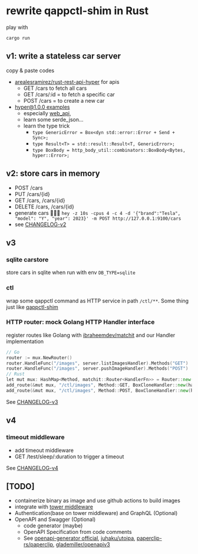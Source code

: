 # rewrite qappctl-shim in Rust
play with
```
cargo run
```
## v1: write a stateless car server
copy & paste codes 
- [arealesramirez/rust-rest-api-hyper](https://github.com/arealesramirez/rust-rest-api-hyper) for apis
    - GET /cars to fetch all cars
    - GET /cars/:id = to fetch a specific car
    - POST /cars = to create a new car
- [hyper@1.0.0 examples](https://github.com/hyperium/hyper/tree/v1.0.0-rc.2/examples)
    - especially [web_api](https://github.com/hyperium/hyper/tree/v1.0.0-rc.2/examples/web_api.rs), 
    - learn some serde_json...
    - learn the type trick
      - `type GenericError = Box<dyn std::error::Error + Send + Sync>;`
      - `type Result<T> = std::result::Result<T, GenericError>;`
      - `type BoxBody = http_body_util::combinators::BoxBody<Bytes, hyper::Error>;`

## v2: store cars in memory
- POST    /cars
- PUT     /cars/{id}
- GET     /cars, /cars/{id}
- DELETE  /cars, /cars/{id}
- generate cars 🚀🚀🚀 `hey -z 10s -cpus 4 -c 4 -d '{"brand":"Tesla", "model": "Y", "year": 2023}' -m POST http://127.0.0.1:9100/cars` 
- see [CHANGELOG-v2](CHANGELOG-v2.md)

## v3

### sqlite carstore
store cars in sqlite when run with env `DB_TYPE=sqlite`

### ctl
wrap some qappctl command as HTTP service in path `/ctl/**`. Some thing just like [qappctl-shim](https://github.com/phosae/qappctl-shim)

### HTTP router: mock Golang HTTP Handler interface
register routes like Golang with [ibraheemdev/matchit](https://github.com/ibraheemdev/matchit) and our Handler implementation
```go
// Go
router := mux.NewRouter()
router.HandleFunc("/images", server.listImagesHandler).Methods("GET")
router.HandleFunc("/images", server.pushImageHandler).Methods("POST")
// Rust
let mut mux: HashMap<Method, matchit::Router<HandlerFn>> = Router::new();
add_route(&mut mux, "/ctl/images", Method::GET, BoxCloneHandler::new(handler_fn(Svc::list_images)));
add_route(&mut mux, "/ctl/images", Method::POST, BoxCloneHandler::new(handler_fn(Svc::push_image)));
```
See [CHANGELOG-v3](CHANGELOG-v3.md)

## v4
### timeout middleware
- add timeout middleware
- GET /test/sleep/:duration to trigger a timeout

See [CHANGELOG-v4](CHANGELOG-v4.md)

## [TODO]
- containerize binary as image and use github actions to build images
- integrate with [tower middleware](github.com/tower-rs/tower)
- Authentication(base on tower middleware) and GraphQL (Optional)
- OpenAPI and Swagger (Optional)
  * code generator (maybe)
  * OpenAPI Specification from code comments
  * See [openapi-generator official](github.com/OpenAPITools/openapi-generator), [juhaku/utoipa](https://github.com/juhaku/utoipa), [paperclip-rs/paperclip](https://github.com/paperclip-rs/paperclip), [glademiller/openapiv3](https://github.com/glademiller/openapiv3)